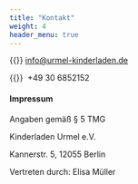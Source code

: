 ```yaml
---
title: "Kontakt"
weight: 4
header_menu: true
---
```


{{<icon class="fa fa-envelope">}}&nbsp;[info@urmel-kinderladen.de](mailto:info@urmel-kinderladen.de)

{{<icon class="fa fa-phone">}}&nbsp; +49 30 6852152


#### Impressum 

Angaben gem&auml;&szlig; &sect; 5 TMG

Kinderladen Urmel e.V.

Kannerstr. 5, 12055 Berlin

Vertreten durch:
Elisa M&uuml;ller

<!--- Let us get in touch! --->
